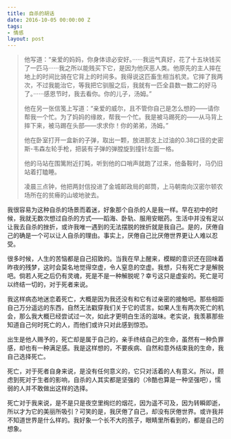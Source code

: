 ```yaml
---
title: 自杀的胡话
date: 2016-10-05 00:00:00 Z
tags:
- 情感
layout: post
---
```


> 他写道：“亲爱的妈妈，你身体谅必安好。······我运气真好，花了十五块钱买了一匹马······我之所以能贱买下它，是因为他厌恶人类。他原先的主人摔在地上的时间比骑在它背上的时间多。我得说这匹畜生相当机灵。它摔了我两次，不过我能治它，等我把它驯服之后，我就有一匹全县数一数二的好马了。······感恩节时，我去看你。你的儿子，汤姆。”
> 
> 他在另一张信笺上写道：“亲爱的威尔，且不管你自己是怎么想的——请你帮我一个忙。为了妈妈的缘故，帮我一个忙。我是被马踢死的——从马背上摔下来，被马踢在头部——求求你！你的弟弟，汤姆。”
> 
> 他在卧室打开一盒新的子弹，取出一颗，放进那支上过油的0.38口径的史密斯-韦森左轮手枪，把装有子弹的弹膛旋到撞针左面一格。
> 
> 他的马站在围篱附近打盹，听到他的口哨声就跑了过来，他备鞍时，马仍旧站着打瞌睡。
> 
> 凌晨三点钟，他把两封信投进了金城邮政局的邮筒，上马朝南向汉密尔顿农场所在的贫瘠的山坡地驶去。

我很容易为这种自杀的场景而着迷，好象那个自杀的人是我一样。早在初中的时候，我就无数次想过自杀的方式——蹈海、卧轨、服用安眠药。生活中并没有足以让我去自杀的挫折，或许我唯一遇到的无法摆脱的挫折就是我自己。是的，厌倦自己的确是一个可以让人自杀的理由。事实上，厌倦自己比厌倦世界更让人难以忍受。

很多时候，人生的苦恼都是自己招致的。当我在早上醒来，模糊的意识还在回味着昨夜的残梦，这时会莫名地觉得空虚，令人窒息的空虚。我想，只有死亡才是解脱吧。倘若人死之后仍有灵魂，死是不是一种解脱呢？幸亏这只是虚妄的。死亡是可以终结一切的，对于死者来说。

我这样病态地迷恋着死亡，大概是因为我还没有和它有过亲密的接触吧。那些相距自己万分遥远的东西，自然无法戳穿我们关于它的谎言。如果人生有两次死亡的机会，那么我大概已经尝试过一次，如此才更明白生活的滋味。老实说，我羡慕那些知道自己何时死亡的人，而他们或许只对此感到惊恐。

出生是他人赐予的，死亡却是属于自己的，亲手终结自己的生命，虽然有一种负罪感，却也有一种满足感。我是这样想的，不要疾病、自然和意外结束我的生命，我自己选择死亡。

死亡，对于死者自身来说，是没有任何意义的，它只对活着的人有意义。所以，顾虑到死对于生者的影响，自杀的人其实都是坚强的（冷酷也算是一种坚强吧），懦弱的人并不敢做出这样的选择。

死亡对于我来说，是不是只是夜空里绚烂的烟花，因为遥不可及，因为转瞬即逝，所以才为它的美丽所吸引？可笑的是，我厌倦了自己，却没有厌倦世界。或许我并不知道世界是什么样的。我好象一个长不大的孩子，眼睛里所看到的，都是自己的想象。
